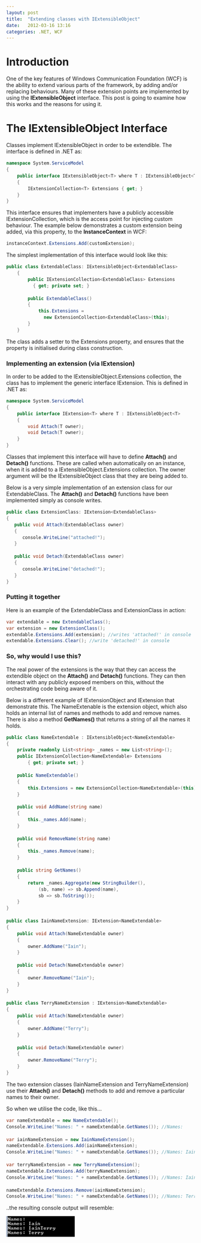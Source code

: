 ```yaml
---
layout: post
title:  "Extending classes with IExtensibleObject"
date:   2012-03-16 13:16
categories: .NET, WCF
---
```


# Introduction

One of the key features of Windows Communication Foundation (WCF) is the ability to extend various parts of the framework, by adding and/or replacing behaviours.  Many of these extension points are implemented by using the **IExtensibleObject** interface.  This post is going to examine how this works and the reasons for using it.

# The IExtensibleObject Interface

Classes implement IExtensibleObject in order to be extendible.  The interface is defined in .NET as:

```csharp
namespace System.ServiceModel
{
    public interface IExtensibleObject<T> where T : IExtensibleObject<T>
    {
        IExtensionCollection<T> Extensions { get; }
    }
}
```

This interface ensures that implementers have a publicly accessible IExtensionCollection, which is the access point for injecting custom behaviour.  The example below demonstrates a custom extension being added, via this property, to the **InstanceContext** in WCF:

```csharp
instanceContext.Extensions.Add(customExtension);
```

The simplest implementation of this interface would look like this:

```csharp
public class ExtendableClass: IExtensibleObject<ExtendableClass>
    {
        public IExtensionCollection<ExtendableClass> Extensions 
          { get; private set; }

        public ExtendableClass()
        {
            this.Extensions = 
              new ExtensionCollection<ExtendableClass>(this);
        }
    }
```

The class adds a setter to the Extensions property, and ensures that the property is initialised during class construction.

### Implementing an extension (via IExtension)

In order to be added to the IExtensibleObject.Extensions collection, the class has to implement the generic interface IExtension.  This is defined in .NET as:

```csharp
namespace System.ServiceModel
{
    public interface IExtension<T> where T : IExtensibleObject<T>
    {
        void Attach(T owner);
        void Detach(T owner);
    }
}
```

Classes that implement this interface will have to define **Attach()** and **Detach()** functions.  These are called when automatically on an instance, when it is added to a IExtensibleObject.Extensions collection.  The owner argument will be the IExtensibleObject class that they are being added to.

Below is a very simple implementation of an extension class for our ExtendableClass.  The **Attach()** and **Detach()** functions have been implemented simply as console writes.


```csharp
public class ExtensionClass: IExtension<ExtendableClass>
{
   public void Attach(ExtendableClass owner)
   {
      console.WriteLine("attached!");
   }

   public void Detach(ExtendableClass owner)
   {
      console.WriteLine("detached!");
   }
}
```

### Putting it together

Here is an example of the ExtendableClass and ExtensionClass in action:

```csharp
var extendable = new ExtendableClass();
var extension = new ExtensionClass();
extendable.Extensions.Add(extension); //writes 'attached!' in console
extendable.Extensions.Clear(); //write 'detached!' in console
```

### So, why would I use this?

The real power of the extensions is the way that they can access the extendible object on the **Attach()** and **Detach()** functions.  They can then interact with any publicly exposed members on this, without the orchestrating code being aware of it.

Below is a different example of IExtensionObject and IExtension that demonstrate this.  The NameExtenable is the extension object, which also holds an internal list of names and methods to add and remove names.  There is also a method **GetNames()** that returns a string of all the names it holds.

```csharp
public class NameExtendable : IExtensibleObject<NameExtendable>
{
    private readonly List<string> _names = new List<string>();
    public IExtensionCollection<NameExtendable> Extensions
        { get; private set; }

    public NameExtendable()
    {
        this.Extensions = new ExtensionCollection<NameExtendable>(this);
    }

    public void AddName(string name)
    {
        this._names.Add(name);
    }

    public void RemoveName(string name)
    {
        this._names.Remove(name);
    }

    public string GetNames()
    {
        return _names.Aggregate(new StringBuilder(), 
            (sb, name) => sb.Append(name), 
            sb => sb.ToString());
    }
}

public class IainNameExtension: IExtension<NameExtendable>
{
    public void Attach(NameExtendable owner)
    {
        owner.AddName("Iain");
    }

    public void Detach(NameExtendable owner)
    {
        owner.RemoveName("Iain");
    }
}

public class TerryNameExtension : IExtension<NameExtendable>
{
    public void Attach(NameExtendable owner)
    {
        owner.AddName("Terry");
    }

    public void Detach(NameExtendable owner)
    {
        owner.RemoveName("Terry");
    }
}
```

The two extension classes (IainNameExtension and TerryNameExtension) use their **Attach()** and **Detach()** methods to add and remove a particular names to their owner.  

So when we utilise the code, like this…

```csharp
var nameExtendable = new NameExtendable();
Console.WriteLine("Names: " + nameExtendable.GetNames()); //Names: 

var iainNameExtension = new IainNameExtension();
nameExtendable.Extensions.Add(iainNameExtension);
Console.WriteLine("Names: " + nameExtendable.GetNames()); //Names: Iain

var terryNameExtension = new TerryNameExtension();
nameExtendable.Extensions.Add(terryNameExtension);
Console.WriteLine("Names: " + nameExtendable.GetNames()); //Names: IainTerry

nameExtendable.Extensions.Remove(iainNameExtension);
Console.WriteLine("Names: " + nameExtendable.GetNames()); //Names: Terry
```

..the resulting console output will resemble:

![console output](/images/consoleoutput.png)